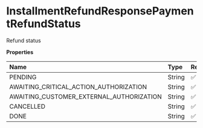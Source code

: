 # InstallmentRefundResponsePaymentRefundStatus

Refund status

**Properties**

| Name                                     | Type   | Required | Description                                |
| :--------------------------------------- | :----- | :------- | :----------------------------------------- |
| PENDING                                  | String | ✅       | "PENDING"                                  |
| AWAITING_CRITICAL_ACTION_AUTHORIZATION   | String | ✅       | "AWAITING_CRITICAL_ACTION_AUTHORIZATION"   |
| AWAITING_CUSTOMER_EXTERNAL_AUTHORIZATION | String | ✅       | "AWAITING_CUSTOMER_EXTERNAL_AUTHORIZATION" |
| CANCELLED                                | String | ✅       | "CANCELLED"                                |
| DONE                                     | String | ✅       | "DONE"                                     |

<!-- This file was generated by liblab | https://liblab.com/ -->
